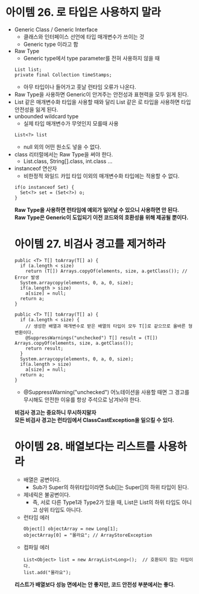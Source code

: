 # 아이템 26. 로 타입은 사용하지 말라

- Generic Class / Generic Interface
  - 클래스와 인터페이스 선언에 타입 매개변수가 쓰이는 것
  - Generic type 이라고 함
- Raw Type
  - Generic type에서 type parameter를 전혀 사용하지 않을 때
  ```
  List list;
  private final Collection timeStamps;
  ```
  - 아무 타입이나 들어가고 훗날 런타임 오류가 나온다.
- Raw Type을 사용하면 Generic이 안겨주는 안전성과 표현력을 모두 읽게 된다.
- List<Object> 같은 매개변수화 타입을 사용할 때와 달리 List 같은 로 타입을 사용하면 타입 안전성을 잃게 된다.
- unbounded wildcard type
  - 실제 타입 매개변수가 무엇인지 모를때 사용
  ```
  List<?> list
  ```
  - null 외의 어떤 원소도 넣을 수 없다.
- class 리터럴에서는 Raw Type을 써야 한다.
  - List.class, String[].class, int.class ...
- instanceof 연산자
  - 비한정적 와일드 카입 타입 이외의 매개변수화 타입에는 적용할 수 없다.
  ```
  if(o instanceof Set) {
    Set<?> set = (Set<?>) o;
  }
  ```

**Raw Type을 사용하면 런타임에 예외가 일어날 수 있으니 사용하면 안 된다.<br>**
**Raw Type은 Generic이 도입되기 이전 코드와의 호환성을 위해 제공될 뿐이다.<br>**

# 아이템 27. 비검사 경고를 제거하라

```
public <T> T[] toArray(T[] a) {
  if (a.length < size)
    return (T[]) Arrays.copyOf(elements, size, a.getClass()); // Error 발생
  System.arraycopy(elements, 0, a, 0, size);
  if(a.length > size)
    a[size] = null;
  return a;
}
```
```
public <T> T[] toArray(T[] a) {
  if (a.length < size) {
    // 생성한 배열과 매개변수로 받은 배열의 타입이 모두 T[]로 같으므로 올바른 형변환이다.
    @SuppressWarnings("unchecked") T[] result = (T[]) Arrays.copyOf(elements, size, a.getClass());
    return result;
  }
  System.arraycopy(elements, 0, a, 0, size);
  if(a.length > size)
    a[size] = null;
  return a;
}
```
- @SuppressWarning("unchecked") 어노테이션을 사용할 때면 그 경고를 무시해도 안전한 이유를 항상 주석으로 남겨놔야 한다.

**비검사 경고는 중요하니 무시하지말자<br>**
**모든 비검사 경고는 런타임에서 ClassCastException을 일으킬 수 있다.<br>**

# 아이템 28. 배열보다는 리스트를 사용하라

- 배열은 공변이다.
  - Sub가 Super의 하위타입이라면 Sub[]는 Super[]의 하위 타입이 된다.
- 제네릭은 불공변이다.
  - 즉, 서로 다른 Type1과 Type2가 있을 때, List<Type1>은 List<Type2>의 하위 타입도 아니고 상위 타입도 아니다.
- 런타임 에러
  ```
  Object[] objectArray = new Long[1];
  objectArray[0] = "몰라요"; // ArrayStoreException
  ```
- 컴파일 에러
  ```
  List<Object> list = new ArrayList<Long>();  // 호환되지 않는 타입이다.
  list.add("몰라요");
  ```

**리스트가 배열보다 성능 면에서는 안 좋지만, 코드 안전성 부분에서는 좋다.**

